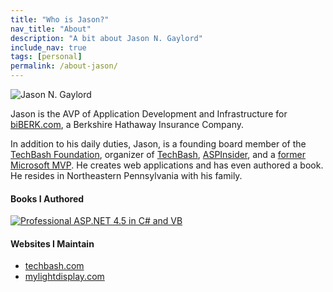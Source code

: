 ```yaml
---
title: "Who is Jason?"
nav_title: "About"
description: "A bit about Jason N. Gaylord"
include_nav: true
tags: [personal]
permalink: /about-jason/
---
```


<img src="https://avatars3.githubusercontent.com/jasongaylord?v=3&s=200" class="github-avatar" alt="Jason N. Gaylord" />

Jason is the AVP of Application Development and Infrastructure for [biBERK.com](https://jasong.us/biberk), a Berkshire Hathaway Insurance Company.

In addition to his daily duties, Jason, is a founding board member of the [TechBash Foundation](https://jasong.us/tbfoundation), organizer of [TechBash](https://jasong.us/tb), [ASPInsider](https://jasong.us/3csnPdY), and a [former Microsoft MVP](https://jasong.us/msftmvp). He creates web applications and has even authored a book. He resides in Northeastern Pennsylvania with his family.

#### Books I Authored
[![Professional ASP.NET 4.5 in C# and VB](//ws-na.amazon-adsystem.com/widgets/q?_encoding=UTF8&ASIN=1118311825&Format=_SL160_&ID=AsinImage&MarketPlace=US&ServiceVersion=20070822&WS=1&tag=jasongaylor01-20&language=en_US)](https://www.amazon.com/Professional-ASP-NET-4-5-C-VB-ebook/dp/B00CX6S7UO/ref=as_li_ss_tl?dchild=1&keywords=ASP.NET+Professional+4.5+C&tag=&linkCode=ll1&tag=jasongaylor01-20&linkId=b3d20d95644dd016965e83d5a0861ce5&language=en_US)

#### Websites I Maintain
- [techbash.com](https://jasong.us/tb)
- [mylightdisplay.com](http://jasong.us/mylightdisplay)